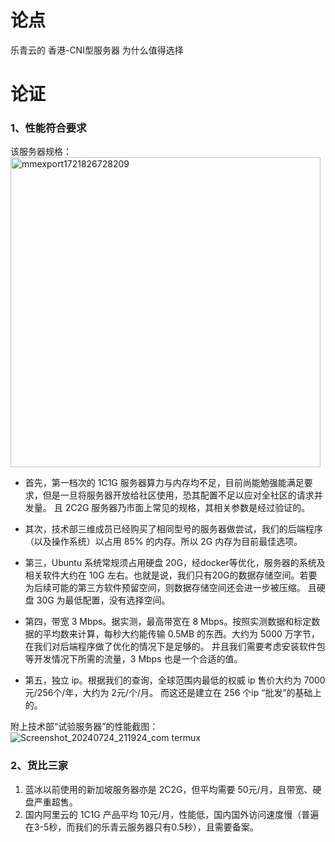 # 论点
乐青云的 香港-CNI型服务器 为什么值得选择

# 论证
### 1、性能符合要求
该服务器规格：
<img width="496" alt="mmexport1721826728209" src="https://github.com/user-attachments/assets/6bd4ec4f-c33b-4749-8cee-6816f928a913">
- 首先，第一档次的 1C1G 服务器算力与内存均不足，目前尚能勉强能满足要求，但是一旦将服务器开放给社区使用，恐其配置不足以应对全社区的请求并发量。
且 2C2G 服务器乃市面上常见的规格，其相关参数是经过验证的。

- 其次，技术部三维成员已经购买了相同型号的服务器做尝试，我们的后端程序（以及操作系统）以占用 85% 的内存。所以 2G 内存为目前最佳选项。

- 第三，Ubuntu 系统常规须占用硬盘 20G，经docker等优化，服务器的系统及相关软件大约在 10G 左右。也就是说，我们只有20G的数据存储空间。若要为后续可能的第三方软件预留空间，则数据存储空间还会进一步被压缩。
且硬盘 30G 为最低配置，没有选择空间。

- 第四，带宽 3 Mbps。据实测，最高带宽在 8 Mbps。按照实测数据和标定数据的平均数来计算，每秒大约能传输 0.5MB 的东西。大约为 5000 万字节，在我们对后端程序做了优化的情况下是足够的。
并且我们需要考虑安装软件包等开发情况下所需的流量，3 Mbps 也是一个合适的值。

- 第五，独立 ip。根据我们的查询，全球范围内最低的权威 ip 售价大约为 7000元/256个/年，大约为 2元/个/月。
而这还是建立在 256 个ip “批发”的基础上的。

附上技术部“试验服务器”的性能截图：
![Screenshot_20240724_211924_com termux](https://github.com/user-attachments/assets/04c8af90-0fb4-4546-b6a7-6c673c09b78e)


### 2、货比三家
1. 蓝冰以前使用的新加坡服务器亦是 2C2G，但平均需要 50元/月，且带宽、硬盘严重超售。
2. 国内阿里云的 1C1G 产品平均 10元/月，性能低，国内国外访问速度慢（普遍在3-5秒，而我们的乐青云服务器只有0.5秒），且需要备案。

